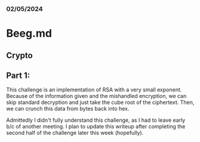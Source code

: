 ### 02/05/2024
# Beeg.md
## Crypto

## Part 1:
This challenge is an implementation of RSA with a very small exponent. Because of the information given and the mishandled encryption, we can skip standard decryption and just take the cube root of the ciphertext. Then, we can crunch this data from bytes back into hex.

Admittedly I didn't fully understand this challenge, as I had to leave early b/c of another meeting. I plan to update this writeup after completing the second half of the challenge later this week (hopefully).
